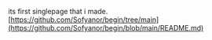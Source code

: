 its first singlepage that i made.
[https://github.com/Sofyanor/begin/tree/main](https://github.com/Sofyanor/begin/blob/main/README.md)
